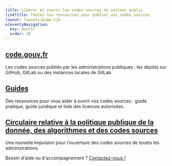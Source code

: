 ```yaml
---
title: Libérer et ouvrir les codes sources du secteur public
linkTitle: Toutes les ressources pour publier vos codes sources
layout: layouts/page.njk
eleventyNavigation:
  key: Ouvrir
  order: 20
---
```


<div class="fr-grid-row fr-grid-row--gutters">
  <div class="fr-col-12 fr-col-md-4">
    <div class="fr-card fr-enlarge-link">
      <div class="fr-card__body">
	<h2 class="fr-card__title">
	  <a href="https://code.gouv.fr"
  class="fr-card__link">code.gouv.fr</a>
	</h2>
	<p class="fr-card__desc">
	  Les codes sources publiés par les administrations publiques : les dépôts sur GitHub, GitLab ou des instances locales de GitLab.
	</p>
      </div>
    </div>
  </div>

  <div class="fr-col-12 fr-col-md-4">
    <div class="fr-card fr-enlarge-link">
      <div class="fr-card__body">
	<h2 class="fr-card__title">
	  <a href="/guides/" class="fr-card__link">Guides</a>
	</h2>
	<p class="fr-card__desc">
	  Des ressources pour vous aider à ouvrir vos codes sources : guide pratique, guide juridique et liste des licences autorisées.
	</p>
      </div>
    </div>
  </div>

  <div class="fr-col-12 fr-col-md-4">
    <div class="fr-card fr-enlarge-link">
      <div class="fr-card__body">
	<h2 class="fr-card__title">
	  <a target="_new" href="https://www.legifrance.gouv.fr/circulaire/id/45162" class="fr-card__link">Circulaire relative à la politique publique de la donnée, des algorithmes et des codes sources</a>
	</h2>
	<p class="fr-card__desc">
	  Une nouvelle impulsion pour l'ouverture des codes sources de toutes les administrations.
	</p>
      </div>
    </div>
  </div>
  
</div>

<div class="fr-highlight">
  <p>Besoin d'aide ou d'accompagnement ?  <a href="mailto:logiciels-libres@data.gouv.fr">Contactez-nous !</a></p>
</div>

